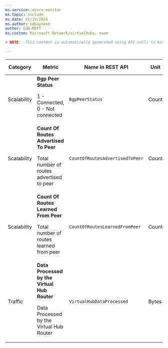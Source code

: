 ```yaml
---
ms.service: azure-monitor
ms.topic: include
ms.date: 01/10/2024
ms.author: edbaynash
author: EdB-MSFT
ms.custom: Microsoft.Network/virtualHubs, naam

# NOTE:  This content is automatically generated using API calls to Azure. Any edits made on these files will be overwritten in the next run of the script. 
 
---
```


  
  
|Category|Metric|Name in REST API|Unit|Aggregation|Dimensions|Time Grains|DS Export|
|---|---|---|---|---|---|---|---|
|Scalability|**Bgp Peer Status**<p><p>1 - Connected, 0 - Not connected |`BgpPeerStatus` |Count |Maximum |`routeserviceinstance`, `bgppeerip`, `bgppeertype`|PT5M, PT15M, PT30M, PT1H, PT6H, PT12H, P1D |No|
|Scalability|**Count Of Routes Advertised To Peer**<p><p>Total number of routes advertised to peer |`CountOfRoutesAdvertisedToPeer` |Count |Maximum |`routeserviceinstance`, `bgppeerip`, `bgppeertype`|PT5M, PT15M, PT30M, PT1H, PT6H, PT12H, P1D |No|
|Scalability|**Count Of Routes Learned From Peer**<p><p>Total number of routes learned from peer |`CountOfRoutesLearnedFromPeer` |Count |Maximum |`routeserviceinstance`, `bgppeerip`, `bgppeertype`|PT5M, PT15M, PT30M, PT1H, PT6H, PT12H, P1D |No|
|Traffic|**Data Processed by the Virtual Hub Router**<p><p>Data Processed by the Virtual Hub Router |`VirtualHubDataProcessed` |Bytes |Total |\<none\>|PT5M, PT15M, PT30M, PT1H, PT6H, PT12H, P1D |No|